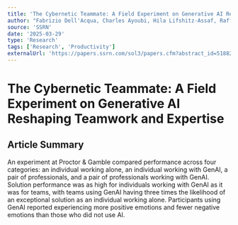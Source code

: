 ```yaml
---
title: 'The Cybernetic Teammate: A Field Experiment on Generative AI Reshaping Teamwork and Expertise'
author: "Fabrizio Dell'Acqua, Charles Ayoubi, Hila Lifshitz-Assaf, Raffaella Sadun, Ethan R. Mollick, Lilach Mollick, Yi Han, Jeff Goldman, Hari Nair, Stew Taub, Karim R. Lakhani"
source: 'SSRN'
date: '2025-03-29'
type: 'Research'
tags: ['Research', 'Productivity']
externalUrl: 'https://papers.ssrn.com/sol3/papers.cfm?abstract_id=5188231'
---
```


# The Cybernetic Teammate: A Field Experiment on Generative AI Reshaping Teamwork and Expertise

## Article Summary

An experiment at Proctor & Gamble compared performance across four categories: an individual working alone, an individual working with GenAI, a pair of professionals, and a pair of professionals working with GenAI. Solution performance was as high for individuals working with GenAI as it was for teams, with teams using GenAI having three times the likelihood of an exceptional solution as an individual working alone. Participants using GenAI reported experiencing more positive emotions and fewer negative emotions than those who did not use AI.
